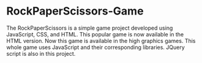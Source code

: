 # RockPaperScissors-Game
The RockPaperScissors is a simple game project developed using JavaScript, CSS, and HTML. This popular game is now available in the HTML version. Now this game is available in the high graphics games. This whole game uses JavaScript and their corresponding libraries. JQuery script is also in this project.

